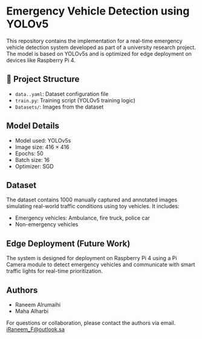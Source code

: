 # Emergency Vehicle Detection using YOLOv5

This repository contains the implementation for a real-time emergency vehicle detection system developed as part of a university research project. The model is based on YOLOv5s and is optimized for edge deployment on devices like Raspberry Pi 4.

## 📂 Project Structure
- `data..yaml`: Dataset configuration file
- `train.py`: Training script (YOLOv5 training logic)
- `Datasets/`: Images from the dataset

##  Model Details
- Model used: YOLOv5s
- Image size: 416 × 416
- Epochs: 50
- Batch size: 16
- Optimizer: SGD
  
## Dataset  
The dataset contains 1000 manually captured and annotated images simulating real-world traffic conditions using toy vehicles. It includes:
- Emergency vehicles: Ambulance, fire truck, police car  
- Non-emergency vehicles

## Edge Deployment (Future Work)
The system is designed for deployment on Raspberry Pi 4 using a Pi Camera module to detect emergency vehicles and communicate with smart traffic lights for real-time prioritization.

## Authors
- Raneem Alrumaihi  
- Maha Alharbi

For questions or collaboration, please contact the authors via email.
iRaneem_F@outlook.sa
